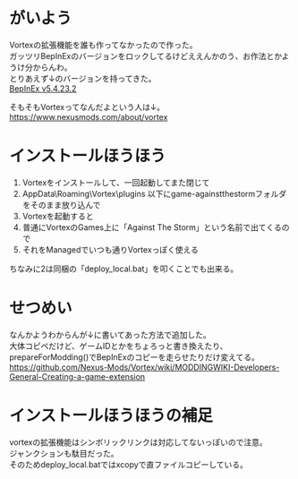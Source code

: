 # がいよう
Vortexの拡張機能を誰も作ってなかったので作った。  
ガッツリBepInExのバージョンをロックしてるけどええんかのう、お作法とかようけ分からんわ。  
とりあえず↓のバージョンを持ってきた。  
[BepInEx v5.4.23.2](https://github.com/BepInEx/BepInEx/releases/tag/v5.4.23.2)    

そもそもVortexってなんだよという人は↓。  
https://www.nexusmods.com/about/vortex  

# インストールほうほう
1. Vortexをインストールして、一回起動してまた閉じて
2. AppData\Roaming\Vortex\plugins 以下にgame-againstthestormフォルダをそのまま放り込んで
3. Vortexを起動すると
4. 普通にVortexのGames上に「Against The Storm」という名前で出てくるので
5. それをManagedでいつも通りVortexっぽく使える

ちなみに2は同梱の「deploy_local.bat」を叩くことでも出来る。  

# せつめい
なんかようわからんが↓に書いてあった方法で追加した。  
大体コピペだけど、ゲームIDとかをちょろっと書き換えたり、prepareForModding()でBepInExのコピーを走らせたりだけ変えてる。   
https://github.com/Nexus-Mods/Vortex/wiki/MODDINGWIKI-Developers-General-Creating-a-game-extension  

# インストールほうほうの補足
vortexの拡張機能はシンボリックリンクは対応してないっぽいので注意。  
ジャンクションも駄目だった。  
そのためdeploy_local.batではxcopyで直ファイルコピーしている。  

